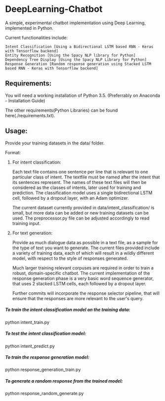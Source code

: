 # DeepLearning-Chatbot

A simple, experimental chatbot implementation using Deep Learning, implemented in Python.

Current functionalities include:

    Intent Classification [Using a Bidirectional LSTM based RNN - Keras with Tensorflow backend]
    Entity Recognition [Using the Spacy NLP library for Python]
    Dependency Tree Display [Using the Spacy NLP Library for Python]
    Response Generation [Random response generation using Stacked LSTM based RNN - Keras with Tensorflow backend]
    
## Requirements:

   You will need a working installation of Python 3.5. (Preferrably on Anaconda - Installation Guide)
   
   The other requirements(Python Libraries) can be found here(./requirements.txt).

## Usage:

Provide your training datasets in the data/ folder.

Format: 

1. For intent classification:

    Each text file contains one sentence per line that is relevant to one particular class of intent. The textfile must be named after the intent that its sentences represent. The names of these text files will then be considered as the classes of intents, later used for training and prediction. The classification model uses a single bidirectional LSTM cell, followed by a dropout layer, with an Adam optimizer.
    
    The current dataset currently provided in data/intent_classification/ is small, but more data can be added or new training datasets can be used. The preprocessor.py file can be adjusted accordingly to read training input.

2. For text generation:

    Provide as much dialogue data as possible in a text file, as a sample for the type of text you want to generate.
    The current files provided include a variety of training data, each of which will result in a wildly different model, with respect to the style of responses generated.
    
    Much larger training relevant corpuses are required in order to train a robust, domain-specific chatbot. The current implementation of the response generation phase is a very basic word sequence generator, that uses 2 stacked LSTM cells, each followed by a dropout layer.
    
    Further commits will incorporate the response selector pipeline, that will ensure that the responses are more relevant to the user's query.
    
##### To train the intent classification model on the training data:

python intent_train.py

##### To test the intent classification model:

python intent_predict.py

##### To train the response generation model:

python response_generation_train.py

##### To generate a random response from the trained model:

python response_random_generate.py
    
